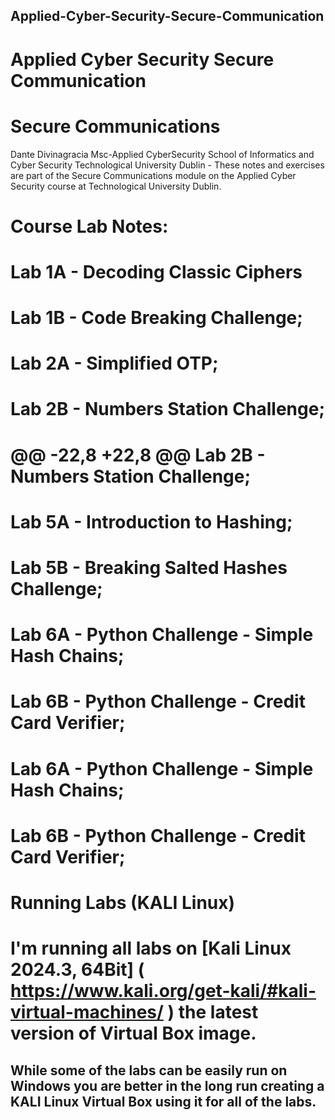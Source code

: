 ## Applied-Cyber-Security-Secure-Communication
# Applied Cyber Security Secure Communication
# Secure Communications
Dante Divinagracia
Msc-Applied CyberSecurity
School of Informatics and Cyber Security
Technological University Dublin -
These notes and exercises are part of the Secure Communications module on the Applied Cyber Security course at Technological University Dublin.

# Course Lab Notes:
# Lab 1A - Decoding Classic Ciphers                                                      
# Lab 1B - Code Breaking Challenge;
# Lab 2A - Simplified OTP;
# Lab 2B - Numbers Station Challenge;

# @@ -22,8 +22,8 @@ Lab 2B - Numbers Station Challenge;
# Lab 5A - Introduction to Hashing;
# Lab 5B - Breaking Salted Hashes Challenge;

# Lab 6A - Python Challenge - Simple Hash Chains;
# Lab 6B - Python Challenge - Credit Card Verifier;
# Lab 6A - Python Challenge - Simple Hash Chains;
# Lab 6B - Python Challenge - Credit Card Verifier;

# Running Labs (KALI Linux) #
# I'm running all labs on  [Kali Linux 2024.3, 64Bit] ( https://www.kali.org/get-kali/#kali-virtual-machines/ ) the latest version of Virtual Box image. 
## While some of the labs can be easily run on Windows you are better in the long run creating a KALI Linux Virtual Box using it for all of the labs.
